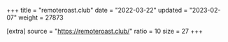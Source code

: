 +++
title = "remoteroast.club"
date = "2022-03-22"
updated = "2023-02-07"
weight = 27873

[extra]
source = "https://remoteroast.club/"
ratio = 10
size = 27
+++
